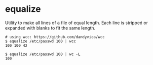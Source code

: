 # equalize
Utility to make all lines of a file of equal length. Each line is stripped or expanded with blanks to fit the same length. 

```command
# using wcc: https://github.com/dandyvica/wcc
$ equalize /etc/passwd 100 | wcc
100 100 42 

$ equalize /etc/passwd 100 | wc -L
100
```
